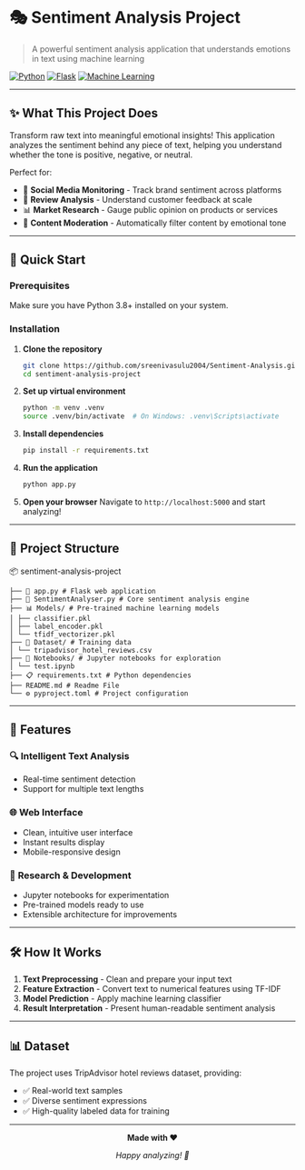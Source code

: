 # 🎭 Sentiment Analysis Project

> A powerful sentiment analysis application that understands emotions in text using machine learning

[![Python](https://img.shields.io/badge/Python-3.8+-blue.svg)](https://python.org)
[![Flask](https://img.shields.io/badge/Flask-Web%20Framework-green.svg)](https://flask.palletsprojects.com)
[![Machine Learning](https://img.shields.io/badge/ML-Sentiment%20Analysis-orange.svg)](https://scikit-learn.org)

---

## ✨ What This Project Does

Transform raw text into meaningful emotional insights! This application analyzes the sentiment behind any piece of text, helping you understand whether the tone is positive, negative, or neutral.

Perfect for:
- 📝 **Social Media Monitoring** - Track brand sentiment across platforms
- 🏨 **Review Analysis** - Understand customer feedback at scale
- 📊 **Market Research** - Gauge public opinion on products or services
- 🤖 **Content Moderation** - Automatically filter content by emotional tone

---

## 🚀 Quick Start

### Prerequisites
Make sure you have Python 3.8+ installed on your system.

### Installation

1. **Clone the repository**
   ```bash
   git clone https://github.com/sreenivasulu2004/Sentiment-Analysis.git
   cd sentiment-analysis-project
   ```

2. **Set up virtual environment**
   ```bash
   python -m venv .venv
   source .venv/bin/activate  # On Windows: .venv\Scripts\activate
   ```

3. **Install dependencies**
   ```bash
   pip install -r requirements.txt
   ```

4. **Run the application**
   ```bash
   python app.py
   ```

5. **Open your browser**
   Navigate to `http://localhost:5000` and start analyzing!

---

## 📁 Project Structure


📦 sentiment-analysis-project

    ├── 🚀 app.py # Flask web application
    ├── 🧠 SentimentAnalyser.py # Core sentiment analysis engine 
    ├── 📊 Models/ # Pre-trained machine learning models 
    │ ├── classifier.pkl
    │ ├── label_encoder.pkl 
    │ └── tfidf_vectorizer.pkl 
    ├── 📁 Dataset/ # Training data 
    │ └── tripadvisor_hotel_reviews.csv 
    ├── 📓 Notebooks/ # Jupyter notebooks for exploration 
    │ └── test.ipynb 
    ├── 📋 requirements.txt # Python dependencies 
    ├── README.md # Readme File
    └── ⚙️ pyproject.toml # Project configuration

---

## 🎯 Features

### 🔍 **Intelligent Text Analysis**
- Real-time sentiment detection
- Support for multiple text lengths
### 🌐 **Web Interface**
- Clean, intuitive user interface
- Instant results display
- Mobile-responsive design

### 🧪 **Research & Development**
- Jupyter notebooks for experimentation
- Pre-trained models ready to use
- Extensible architecture for improvements

---

## 🛠️ How It Works

1. **Text Preprocessing** - Clean and prepare your input text
2. **Feature Extraction** - Convert text to numerical features using TF-IDF
3. **Model Prediction** - Apply machine learning classifier
4. **Result Interpretation** - Present human-readable sentiment analysis

---

## 📊 Dataset

The project uses TripAdvisor hotel reviews dataset, providing:
- ✅ Real-world text samples
- ✅ Diverse sentiment expressions
- ✅ High-quality labeled data for training

---

<div align="center">

**Made with ❤️**

*Happy analyzing! 🎉*

</div>
